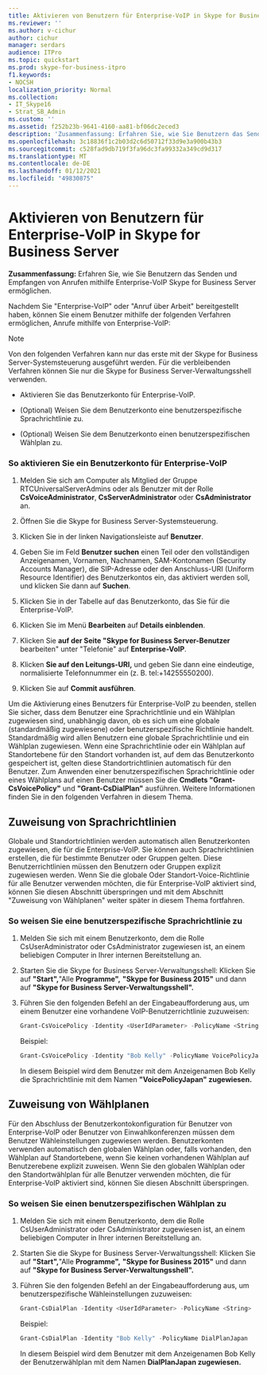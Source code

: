 ```yaml
---
title: Aktivieren von Benutzern für Enterprise-VoIP in Skype for Business Server
ms.reviewer: ''
ms.author: v-cichur
author: cichur
manager: serdars
audience: ITPro
ms.topic: quickstart
ms.prod: skype-for-business-itpro
f1.keywords:
- NOCSH
localization_priority: Normal
ms.collection:
- IT_Skype16
- Strat_SB_Admin
ms.custom: ''
ms.assetid: f252b23b-9641-4160-aa81-bf06dc2eced3
description: 'Zusammenfassung: Erfahren Sie, wie Sie Benutzern das Senden und Empfangen von Anrufen mithilfe Enterprise-VoIP Skype for Business Server ermöglichen.'
ms.openlocfilehash: 3c18836f1c2b03d2c6d50712f33d9e3a900b43b3
ms.sourcegitcommit: c528fad9db719f3fa96dc3fa99332a349cd9d317
ms.translationtype: MT
ms.contentlocale: de-DE
ms.lasthandoff: 01/12/2021
ms.locfileid: "49830875"
---
```

# <a name="enable-users-for-enterprise-voice-in-skype-for-business-server"></a>Aktivieren von Benutzern für Enterprise-VoIP in Skype for Business Server
 
**Zusammenfassung:** Erfahren Sie, wie Sie Benutzern das Senden und Empfangen von Anrufen mithilfe Enterprise-VoIP Skype for Business Server ermöglichen.
  
Nachdem Sie "Enterprise-VoIP" oder "Anruf über Arbeit" bereitgestellt haben, können Sie einem Benutzer mithilfe der folgenden Verfahren ermöglichen, Anrufe mithilfe von Enterprise-VoIP:
  
> [!NOTE]
> Von den folgenden Verfahren kann nur das erste mit der Skype for Business Server-Systemsteuerung ausgeführt werden. Für die verbleibenden Verfahren können Sie nur die Skype for Business Server-Verwaltungsshell verwenden. 
  
- Aktivieren Sie das Benutzerkonto für Enterprise-VoIP.
    
- (Optional) Weisen Sie dem Benutzerkonto eine benutzerspezifische Sprachrichtlinie zu.
    
- (Optional) Weisen Sie dem Benutzerkonto einen benutzerspezifischen Wählplan zu.
    
### <a name="to-enable-a-user-account-for-enterprise-voice"></a>So aktivieren Sie ein Benutzerkonto für Enterprise-VoIP

1. Melden Sie sich am Computer als Mitglied der Gruppe RTCUniversalServerAdmins oder als Benutzer mit der Rolle **CsVoiceAdministrator**, **CsServerAdministrator** oder **CsAdministrator** an.
    
2. Öffnen Sie die Skype for Business Server-Systemsteuerung.
    
3. Klicken Sie in der linken Navigationsleiste auf **Benutzer**.
    
4. Geben Sie im Feld **Benutzer suchen** einen Teil oder den vollständigen Anzeigenamen, Vornamen, Nachnamen, SAM-Kontonamen (Security Accounts Manager), die SIP-Adresse oder den Anschluss-URI (Uniform Resource Identifier) des Benutzerkontos ein, das aktiviert werden soll, und klicken Sie dann auf **Suchen**.
    
5. Klicken Sie in der Tabelle auf das Benutzerkonto, das Sie für die Enterprise-VoIP.
    
6. Klicken Sie im Menü **Bearbeiten** auf **Details einblenden**.
    
7. Klicken Sie **auf der Seite "Skype for Business Server-Benutzer** bearbeiten" unter "Telefonie" auf **Enterprise-VoIP**. 
    
8. Klicken **Sie auf den Leitungs-URI,** und geben Sie dann eine eindeutige, normalisierte Telefonnummer ein (z. B. tel:+14255550200).
    
9. Klicken Sie auf **Commit ausführen**.
    
Um die Aktivierung eines Benutzers für Enterprise-VoIP zu beenden, stellen Sie sicher, dass dem Benutzer eine Sprachrichtlinie und ein Wählplan zugewiesen sind, unabhängig davon, ob es sich um eine globale (standardmäßig zugewiesene) oder benutzerspezifische Richtlinie handelt. Standardmäßig wird allen Benutzern eine globale Sprachrichtlinie und ein Wählplan zugewiesen. Wenn eine Sprachrichtlinie oder ein Wählplan auf Standortebene für den Standort vorhanden ist, auf dem das Benutzerkonto gespeichert ist, gelten diese Standortrichtlinien automatisch für den Benutzer. Zum Anwenden einer benutzerspezifischen Sprachrichtlinie oder eines Wählplans auf einen Benutzer müssen Sie die **Cmdlets "Grant-CsVoicePolicy"** und **"Grant-CsDialPlan"** ausführen. Weitere Informationen finden Sie in den folgenden Verfahren in diesem Thema.
## <a name="voice-policy-assignment"></a>Zuweisung von Sprachrichtlinien

Globale und Standortrichtlinien werden automatisch allen Benutzerkonten zugewiesen, die für die Enterprise-VoIP. Sie können auch Sprachrichtlinien erstellen, die für bestimmte Benutzer oder Gruppen gelten. Diese Benutzerrichtlinien müssen den Benutzern oder Gruppen explizit zugewiesen werden. Wenn Sie die globale Oder Standort-Voice-Richtlinie für alle Benutzer verwenden möchten, die für [](enable-users-for-enterprise-voice.md#BKMK_DialPlanAssignment) Enterprise-VoIP aktiviert sind, können Sie diesen Abschnitt überspringen und mit dem Abschnitt "Zuweisung von Wählplanen" weiter später in diesem Thema fortfahren.
  
### <a name="to-assign-a-user-specific-voice-policy"></a>So weisen Sie eine benutzerspezifische Sprachrichtlinie zu

1. Melden Sie sich mit einem Benutzerkonto, dem die Rolle CsUserAdministrator oder CsAdministrator zugewiesen ist, an einem beliebigen Computer in Ihrer internen Bereitstellung an.
    
2. Starten Sie die Skype for Business Server-Verwaltungsshell: Klicken Sie auf **"Start",**"Alle **Programme",** **"Skype for Business 2015"** und dann auf **"Skype for Business Server-Verwaltungsshell".**
    
3. Führen Sie den folgenden Befehl an der Eingabeaufforderung aus, um einem Benutzer eine vorhandene VoIP-Benutzerrichtlinie zuzuweisen:
    
   ```powershell
   Grant-CsVoicePolicy -Identity <UserIdParameter> -PolicyName <String>
   ```

    Beispiel:
    
   ```powershell
   Grant-CsVoicePolicy -Identity "Bob Kelly" -PolicyName VoicePolicyJapan
   ```

    In diesem Beispiel wird dem Benutzer mit dem Anzeigenamen Bob Kelly die Sprachrichtlinie mit dem Namen **"VoicePolicyJapan" zugewiesen.**
    
## <a name="dial-plan-assignment"></a>Zuweisung von Wählplanen
<a name="BKMK_DialPlanAssignment"> </a>

Für den Abschluss der Benutzerkontokonfiguration für Benutzer von Enterprise-VoIP oder Benutzer von Einwahlkonferenzen müssen dem Benutzer Wähleinstellungen zugewiesen werden. Benutzerkonten verwenden automatisch den globalen Wählplan oder, falls vorhanden, den Wählplan auf Standortebene, wenn Sie keinen vorhandenen Wählplan auf Benutzerebene explizit zuweisen. Wenn Sie den globalen Wählplan oder den Standortwählplan für alle Benutzer verwenden möchten, die für Enterprise-VoIP aktiviert sind, können Sie diesen Abschnitt überspringen.
  
### <a name="to-assign-a-user-specific-dial-plan"></a>So weisen Sie einen benutzerspezifischen Wählplan zu

1. Melden Sie sich mit einem Benutzerkonto, dem die Rolle CsUserAdministrator oder CsAdministrator zugewiesen ist, an einem beliebigen Computer in Ihrer internen Bereitstellung an.
    
2. Starten Sie die Skype for Business Server-Verwaltungsshell: Klicken Sie auf **"Start",**"Alle **Programme",** **"Skype for Business 2015"** und dann auf **"Skype for Business Server-Verwaltungsshell".**
    
3. Führen Sie den folgenden Befehl an der Eingabeaufforderung aus, um benutzerspezifische Wähleinstellungen zuzuweisen:
    
   ```powershell
   Grant-CsDialPlan -Identity <UserIdParameter> -PolicyName <String>
   ```

    Beispiel:
    
   ```powershell
   Grant-CsDialPlan -Identity "Bob Kelly" -PolicyName DialPlanJapan
   ```

    In diesem Beispiel wird dem Benutzer mit dem Anzeigenamen Bob Kelly der Benutzerwählplan mit dem Namen **DialPlanJapan zugewiesen.**
    

